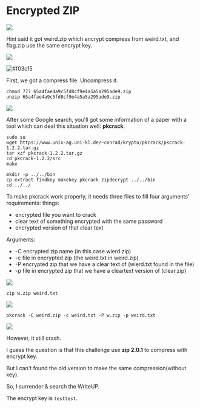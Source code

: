 # **Encrypted ZIP**

![](https://i.imgur.com/vvyPH6l.png)

Hint said it got weird.zip which encrypt compress from weird.txt, and flag.zip use the same encrypt key.

![](https://i.imgur.com/FdoqsmA.png)

![#f03c15](https://placehold.it/15/f03c15/000000?text=+)

First, we got a compress file. Uncompress it.
```shell=
chmod 777 65a4fae4a9c5fd8cf9e4a5a5a295ade9.zip 
unzip 65a4fae4a9c5fd8cf9e4a5a5a295ade9.zip 
```

![](https://i.imgur.com/03OQKhE.png)

After some Google search, you'll got some information of a paper with a tool which can deal this situation well: **pkcrack**.

```shell=
sudo su
wget https://www.unix-ag.uni-kl.de/~conrad/krypto/pkcrack/pkcrack-1.2.2.tar.gz
tar xzf pkcrack-1.2.2.tar.gz
cd pkcrack-1.2.2/src
make

mkdir -p ../../bin
cp extract findkey makekey pkcrack zipdecrypt ../../bin
cd ../../
```

To make pkcrack work properly, it needs three files to fill four arguments' requirements:
things:
- encrypted file you want to crack
- clear text of something encrypted with the same password
- encrypted version of that clear text

Arguments:
* -C encrypted zip name (in this case wierd.zip)
* -c file in encrypted zip (the weird.txt in weird.zip)
* -P encrypted zip that we have a clear text of (wierd.txt found in the file)
* -p file in encrypted zip that we have a cleartext version of (clear.zip)

![](https://i.imgur.com/syFBWMn.png)

```shell=
zip w.zip weird.txt 
```

![](https://i.imgur.com/kAAKcXu.png)

```shell=
pkcrack -C weird.zip -c weird.txt -P w.zip -p weird.txt
```

![](https://i.imgur.com/mNGYgLX.png)

However, it still crash.

I guess the question is that this challenge use **zip 2.0.1** to compress with encrypt key.

But I can't found the old version to make the same compression(without key).

So, I surrender & search the WriteUP.

The encrypt key is `testtest`.